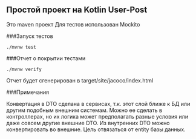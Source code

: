 ## Простой проект на Kotlin User-Post

Это maven проект
Для тестов использован Mockito

###Запуск тестов

```shell
./mvnw test
```



###Отчет о покрытии тестами

````shell
./mvnw verify
````

Отчет будет сгенерирован в target/site/jacoco/index.html

###Примечания

Конвертация в DTO сделана в сервисах, т.к. этот слой ближе к БД или другим подобным внешним системам. Можно ее сделать в контроллерах, но их логика может предполагать разные условия или даже совсем другие внешние DTO. Из внутренних DTO можно конвертировать во внешние. Цель отвязаться от entity базы данных.  